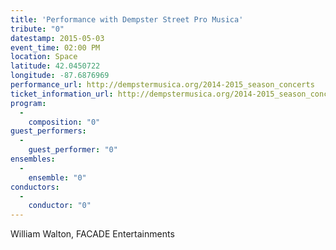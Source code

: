```yaml
---
title: 'Performance with Dempster Street Pro Musica'
tribute: "0"
datestamp: 2015-05-03
event_time: 02:00 PM
location: Space
latitude: 42.0450722
longitude: -87.6876969
performance_url: http://dempstermusica.org/2014-2015_season_concerts
ticket_information_url: http://dempstermusica.org/2014-2015_season_concerts
program: 
  -
    composition: "0"
guest_performers: 
  -
    guest_performer: "0"
ensembles: 
  -
    ensemble: "0"
conductors: 
  -
    conductor: "0"
---
```

William Walton, FACADE Entertainments
